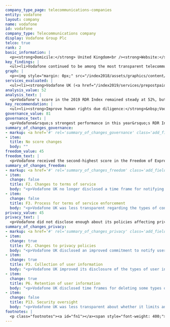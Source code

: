 ```yaml
---
company_type_page: telecommunications-companies
entity: vodafone
layout: company
name: vodafone
id: vodafone
company_type: Telecommunications company
display: Vodafone Group Plc
telco: true
rank: 2
basic_information: | 
  <p><strong>Domicile:</strong> United Kingdom<br /><strong>Website:</strong> <a href="https://www.vodafone.com">www.vodafone.com</a>&nbsp;<br /><strong>Operating company evaluated:</strong> Vodafone UK<br /><strong>Download Company Report:</strong> <a href="/index2019/assets/static/download/Vodafone2019.pdf">English</a></p>
key_findings: | 
  <ul><li>Vodafone continued to be among the most transparent telecommunications companies in the RDR Index about its policies and practices that affect users' human rights.</li><li>It was the only company to disclose comprehensive information about policies for handling data breaches.</li><li>While it improved disclosure of what data it collects and for how long it is stored, Vodafone should be more transparent about how it handles and secures user information.</li></ul>
graph: | 
  <p><img style="margin: 0px;" src="/index2018/assets/graphics/content/scores_company14.png" /></p>
services_evaluated: | 
  <ul><li><strong>Vodafone UK (<a href="/index2019/services/prepostpaidmobile/">Prepaid mobile</a>)</strong></li><li><strong>Vodafone UK (<a href="/index2019/services/prepostpaidmobile/">Postpaid mobile</a>)</strong></li><li><strong>Vodafone UK (<a href="/index2019/services/fixedbroadband/">Fixed-line broadband</a>)</strong></li></ul>
analysis_value: 52
analysis_text: | 
  <p>Vodafone's score in the 2019 RDR Index remained steady at 52%, but the company&rsquo;s ranking dropped to second place among telecommunications companies.<a href="#fn1"><sup><strong>1</strong></sup></a> Despite improved privacy policy disclosure, it was outpaced in this area by some of its peers, including Telef&oacute;nica&mdash;the only telecommunications company to outperform Vodafone in this year&rsquo;s RDR Index.<a href="#fn2"><sup><strong>2</strong></sup></a> A member of the Global Network Initiative (GNI), Vodafone disclosed strong governance and oversight over human rights issues across its global operations, and excelled in key areas relative to its peers. It was the only company in the RDR Index to disclose comprehensive information about how it handles data breaches. It was one of only two telecommunications companies to commit to uphold net neutrality principles. The company made strides by spelling out the types of user information it collects and for how long it retains data on former users, but still did not disclose enough about how it handles user data. The company could also do more to explain how it handles and responds to government requests and other types of third party requests to block content and deactivate user accounts or to hand over user information.<br /><br /></p><hr /><p><strong><br />Vodafone Group Plc</strong> provides telecommunications services in Europe, Asia, the Middle East, and Africa. The company serves 535.8 million mobile, 19.7 million fixed broadband, and 13.7 million TV customers.<a href="#fn3"><sup><strong>3</strong></sup></a></p><p><strong>Market cap:</strong> USD 50.7 billion<a href="#fn4"><sup><strong>4</strong></sup></a><br /><strong>LSE:</strong> VOD</p>
key_recommendation: | 
  <ul><li><strong>Improve human rights due diligence:</strong>&nbsp;Vodafone should demonstrate it carries out human rights risk assessments on existing products and services, as well as on its terms of service enforcement, its use of automated decision-making, and its targeted advertising policies and practices.</li><li><strong>Clarify handling of user data:</strong>&nbsp;Vodafone should be more transparent about its reasons for collecting and sharing user information, and clarify options users have to control what data is collected and shared about them.</li><li><strong>Be transparent about third-party requests affecting freedom of expression:</strong>&nbsp;Vodafone should better inform users about third-party requests (including from governments) to block content and to shut down networks, and disclose where laws may prevent it from being fully transparent about these types of requests.</li></ul>
governance_value: 81
governance_text: | 
  <p>Vodafone&rsquo;s strongest performance in this year&rsquo;s RDR Index was in the Governance category, where it received the third-best score among telecommunications companies. It disclosed a clear commitment to respect freedom of expression and privacy as human rights (G1) but fell behind many of its GNI peers for weak disclosure of human rights due diligence practices (G4). Vodafone disclosed that it conducts human rights impact assessments when entering new markets, but not whether it does so on existing products and services, the impacts of its terms of service enforcement, its use of automated decision making, or its targeted advertising policies or practices (G4). Vodafone earned the second highest score after Telef&oacute;nica for disclosure of its grievance and remedy mechanisms (G6) although gaps remained. While Vodafone provided users with several options to submit complaints, including those related to freedom of expression and privacy, it offered no information about the number of complaints it received or any evidence that it provides users with remedy.</p>
summary_of_changes_governance:
- markup: <a href='#' rel='summary_of_changes_governance' class='add_fieldset dashicons-before dashicons-plus'><span>Add fieldset</span></a>
- item:
  title: No score changes
  body: ""
freedom_value: 45
freedom_text: | 
  <p>Vodafone received the second-highest score in the Freedom of Expression category among telecommunications companies, behind Telef&oacute;nica&mdash;but its disclosure of policies affecting users&rsquo; freedom of expression was inadequate in key areas. While Vodafone UK&rsquo;s terms of service for mobile and broadband were easy to understand (F1) it was not clear whether users are notified of changes (F2).<a href="#fn5"><sup><strong>5</strong></sup></a> Vodafone disclosed less than AT&amp;T and Telef&oacute;nica about how it handles government and private requests to block content or restrict accounts, but it was one of the few telecommunications companies to disclose any information about its handling of these types of requests (F5-F7). While the company had strong disclosure of its process for handling government requests, it was less clear about how it handles similar private requests (F5). It also disclosed no data about the number of requests it received or with which it complied (F6, F7). <br /><br />Vodafone UK tied with Telef&oacute;nica Spain for the highest score on disclosure of network management policies, and disclosed a clear commitment to net neutrality (F9). It disclosed more than most of its peers, aside from Telef&oacute;nica and Telenor, about its process for responding to network shutdown demands, although it did not disclose how many shutdown requests it received or with which it complied (F10).</p>
summary_of_changes_freedom:
- markup: <a href='#' rel='summary_of_changes_freedom' class='add_fieldset dashicons-before dashicons-plus'><span>Add fieldset</span></a>
- item:
  change: false
  title: F2. Changes to terms of service
  body: "<p>Vodafone UK no longer disclosed a time frame for notifying users of changes to its postpaid mobile terms.</p>"
- item:
  change: false
  title: F3. Process for terms of service enforcement
  body: "<p>Vodafone UK was less transparent regarding the types of content and activities it does not allow.</p>"
privacy_value: 45
privacy_text: | 
  <p>Vodafone did not disclose enough about its policies affecting privacy&mdash;falling behind Deutsche Telekom, AT&amp;T, and Telef&oacute;nica&mdash;although it earned high marks on its security disclosures. Revisions to Vodafone UK&rsquo;s privacy policy to comply with the EU&rsquo;s General Data Protection Regulation (GDPR) did improve clarity about handling of user data (P3-P8) in a number of areas: it improved its disclosure of the types of information it collects (P3) and for how long it retains some user data after account termination (P6). But it still disclosed less overall than many of its peers&mdash;Deutsche Telekom, Telef&oacute;nica Spain, Telenor Norway, and AT&amp;T&mdash;about how it handles user information: it did not disclose whether users can control collection of their own information or whether users can delete some of this information (P7). While it explained how people can opt out of having their data used for advertising, it failed to disclose if targeted advertising is turned off by default (P7).</p><p>Vodafone disclosed less than AT&amp;T and Telef&oacute;nica about how it handles government and private demands for user information (P10, P11). It explained its process for responding to government requests for user data, but not how it responds to other types of third-party requests (P10). It failed to disclose if it notifies users when government entities or other third parties request their information (P12).</p><p>It disclosed more about its security policies (P13-P18) than any other telecommunications company aside from Deutsche Telekom&mdash;although it lost points in this year&rsquo;s RDR Index for being less transparent than previously about its internal policies for keeping user data secure (P13). Notably, it was the only company in the RDR Index to offer comprehensive information on its handling of data breaches (P15).</p>
summary_of_changes_privacy:
- markup: <a href='#' rel='summary_of_changes_privacy' class='add_fieldset dashicons-before dashicons-plus'><span>Add fieldset</span></a>
- item:
  change: true
  title: P2. Changes to privacy policies
  body: "<p>Vodafone UK disclosed an improved commitment to notify users of changes to its privacy policies.</p>"
- item:
  change: true
  title: P3. Collection of user information
  body: "<p>Vodafone UK improved its disclosure of the types of user information it collects.</p>"
- item:
  change: true
  title: P6. Retention of user information
  body: "<p>Vodafone UK disclosed time frames for deleting some types of information after users terminate their accounts.</p>"
- item:
  change: false
  title: P13. Security oversight
  body: "<p>Vodafone UK was less transparent about whether it limits and monitors employee access to user information.</p>"
footnotes: | 
  <p class="footnotes"><a id="fn1"></a><span style="font-weight: 400;">[1]</span> The research period for the 2019 Index ran from January 13, 2018 to February 8, 2019. Policies that came into effect after February 8, 2019 were not evaluated in this Index.</p><p class="footnotes"><a id="fn2"></a><span style="font-weight: 400;">[2]</span> For Vodafone&rsquo;s performance in the 2018 Index, see: <a href="/index2018/companies/vodafone">rankingdigitalrights.org/index2018/companies/vodafone</a>&nbsp;</p><p class="footnotes"><a id="fn3"></a><span style="font-weight: 400;">[3]</span> 2018 Vodafone Group Plc Annual Report, <a href="https://www.vodafone.com/content/annualreport/annual_report18/downloads/Vodafone-full-annual-report-2018.pdf">www.vodafone.com/content/annualreport/annual_report18/downloads/Vodafone-full-annual-report-2018.pdf</a>&nbsp;</p><p class="footnotes"><a id="fn4"></a><span style="font-weight: 400;">[4]</span> Bloomberg Markets, Accessed April 18, 2019, <a href="https://www.bloomberg.com/quote/VOD:LN">www.bloomberg.com/quote/VOD:LN</a>&nbsp;</p><p class="footnotes"><a id="fn5"></a><span style="font-weight: 400;">[5]</span> For most indicators in the Freedom of Expression and Privacy categories, RDR evaluates the operating company of the home market, in this case Vodafone UK.</p>
---
```

